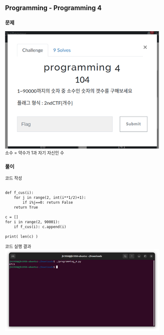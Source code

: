 ## Programming - Programming 4

### 문제
![Programming 4](/img/programming-4-0.png)  
소수 = 약수가 1과 자기 자신인 수

### 풀이
코드 작성  
```#!/usr/bin/env python3

def f_cus(i):
    for j in range(2, int(i**1/2)+1):
        if i%j==0: return False
    return True

c = []
for i in range(2, 90001):
    if f_cus(i): c.append(i)

print( len(c) )
```

코드 실행 결과  
![Python code - Result](/img/programming-4-2.png)
